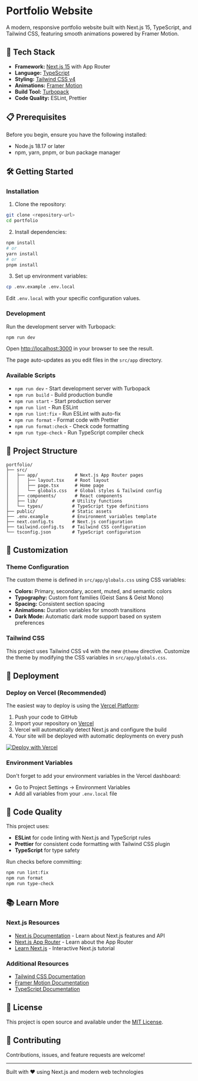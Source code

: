 # Portfolio Website

A modern, responsive portfolio website built with Next.js 15, TypeScript, and Tailwind CSS, featuring smooth animations powered by Framer Motion.

## 🚀 Tech Stack

- **Framework:** [Next.js 15](https://nextjs.org) with App Router
- **Language:** [TypeScript](https://www.typescriptlang.org/)
- **Styling:** [Tailwind CSS v4](https://tailwindcss.com/)
- **Animations:** [Framer Motion](https://www.framer.com/motion/)
- **Build Tool:** [Turbopack](https://turbo.build/pack)
- **Code Quality:** ESLint, Prettier

## 📋 Prerequisites

Before you begin, ensure you have the following installed:

- Node.js 18.17 or later
- npm, yarn, pnpm, or bun package manager

## 🛠️ Getting Started

### Installation

1. Clone the repository:

```bash
git clone <repository-url>
cd portfolio
```

2. Install dependencies:

```bash
npm install
# or
yarn install
# or
pnpm install
```

3. Set up environment variables:

```bash
cp .env.example .env.local
```

Edit `.env.local` with your specific configuration values.

### Development

Run the development server with Turbopack:

```bash
npm run dev
```

Open [http://localhost:3000](http://localhost:3000) in your browser to see the result.

The page auto-updates as you edit files in the `src/app` directory.

### Available Scripts

- `npm run dev` - Start development server with Turbopack
- `npm run build` - Build production bundle
- `npm run start` - Start production server
- `npm run lint` - Run ESLint
- `npm run lint:fix` - Run ESLint with auto-fix
- `npm run format` - Format code with Prettier
- `npm run format:check` - Check code formatting
- `npm run type-check` - Run TypeScript compiler check

## 📁 Project Structure

```
portfolio/
├── src/
│   ├── app/              # Next.js App Router pages
│   │   ├── layout.tsx    # Root layout
│   │   ├── page.tsx      # Home page
│   │   └── globals.css   # Global styles & Tailwind config
│   ├── components/       # React components
│   ├── lib/             # Utility functions
│   └── types/           # TypeScript type definitions
├── public/              # Static assets
├── .env.example         # Environment variables template
├── next.config.ts       # Next.js configuration
├── tailwind.config.ts   # Tailwind CSS configuration
└── tsconfig.json        # TypeScript configuration
```

## 🎨 Customization

### Theme Configuration

The custom theme is defined in `src/app/globals.css` using CSS variables:

- **Colors:** Primary, secondary, accent, muted, and semantic colors
- **Typography:** Custom font families (Geist Sans & Geist Mono)
- **Spacing:** Consistent section spacing
- **Animations:** Duration variables for smooth transitions
- **Dark Mode:** Automatic dark mode support based on system preferences

### Tailwind CSS

This project uses Tailwind CSS v4 with the new `@theme` directive. Customize the theme by modifying the CSS variables in `src/app/globals.css`.

## 🚢 Deployment

### Deploy on Vercel (Recommended)

The easiest way to deploy is using the [Vercel Platform](https://vercel.com):

1. Push your code to GitHub
2. Import your repository on [Vercel](https://vercel.com/new)
3. Vercel will automatically detect Next.js and configure the build
4. Your site will be deployed with automatic deployments on every push

[![Deploy with Vercel](https://vercel.com/button)](https://vercel.com/new)

### Environment Variables

Don't forget to add your environment variables in the Vercel dashboard:

- Go to Project Settings → Environment Variables
- Add all variables from your `.env.local` file

## 🧪 Code Quality

This project uses:

- **ESLint** for code linting with Next.js and TypeScript rules
- **Prettier** for consistent code formatting with Tailwind CSS plugin
- **TypeScript** for type safety

Run checks before committing:

```bash
npm run lint:fix
npm run format
npm run type-check
```

## 📚 Learn More

### Next.js Resources

- [Next.js Documentation](https://nextjs.org/docs) - Learn about Next.js features and API
- [Next.js App Router](https://nextjs.org/docs/app) - Learn about the App Router
- [Learn Next.js](https://nextjs.org/learn) - Interactive Next.js tutorial

### Additional Resources

- [Tailwind CSS Documentation](https://tailwindcss.com/docs)
- [Framer Motion Documentation](https://www.framer.com/motion/)
- [TypeScript Documentation](https://www.typescriptlang.org/docs/)

## 📄 License

This project is open source and available under the [MIT License](LICENSE).

## 🤝 Contributing

Contributions, issues, and feature requests are welcome!

---

Built with ❤️ using Next.js and modern web technologies
